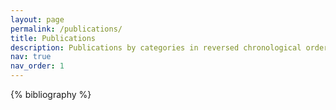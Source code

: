 ```yaml
---
layout: page
permalink: /publications/
title: Publications
description: Publications by categories in reversed chronological order. * indicates co-first author.
nav: true
nav_order: 1
---
```


<!-- _pages/publications.md -->
<div class="publications">

{% bibliography %}

</div>
